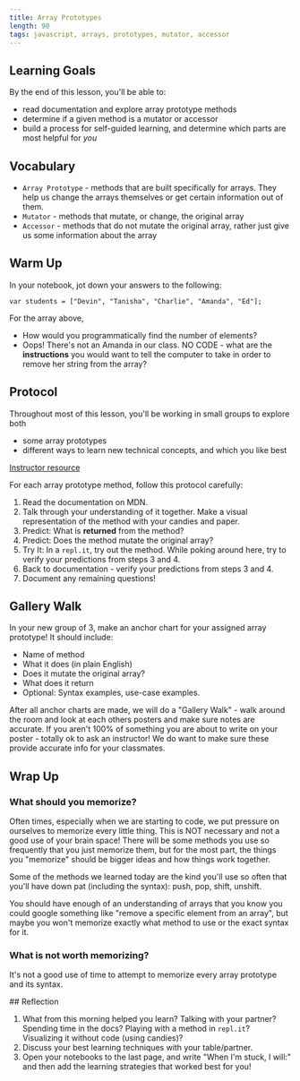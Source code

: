 ```yaml
---
title: Array Prototypes
length: 90
tags: javascript, arrays, prototypes, mutator, accessor
---
```


## Learning Goals

By the end of this lesson, you'll be able to:
- read documentation and explore array prototype methods
- determine if a given method is a mutator or accessor
- build a process for self-guided learning, and determine which parts are most helpful for _you_

## Vocabulary

- `Array Prototype` - methods that are built specifically for arrays. They help us change the arrays themselves or get certain information out of them.
- `Mutator` - methods that mutate, or change, the original array
- `Accessor` - methods that do not mutate the original array, rather just give us some information about the array

## Warm Up

In your notebook, jot down your answers to the following:

```
var students = ["Devin", "Tanisha", "Charlie", "Amanda", "Ed"];
```

For the array above,
- How would you programmatically find the number of elements?
- Oops! There's not an Amanda in our class. NO CODE - what are the **instructions** you would want to tell the computer to take in order to remove her string from the array?

## Protocol

Throughout most of this lesson, you'll be working in small groups to explore both
- some array prototypes
- different ways to learn new technical concepts, and which you like best

[Instructor resource](https://docs.google.com/document/d/1_X1vhIFuiSM752l25sBntxVPrTWBV50ZZ3wy_kXQ10A/edit)

<section class="call-to-action">
For each array prototype method, follow this protocol carefully:

1. Read the documentation on MDN.
2. Talk through your understanding of it together. Make a visual representation of the method with your candies and paper.
3. Predict: What is **returned** from the method?
4. Predict: Does the method mutate the original array?
5. Try It: In a `repl.it`, try out the method. While poking around here, try to verify your predictions from steps 3 and 4.
6. Back to documentation - verify your predictions from steps 3 and 4.
7. Document any remaining questions!
</section>

## Gallery Walk

In your new group of 3, make an anchor chart for your assigned array prototype! It should include:
- Name of method
- What it does (in plain English)
- Does it mutate the original array?
- What does it return
- Optional: Syntax examples, use-case examples.

After all anchor charts are made, we will do a "Gallery Walk" - walk around the room and look at each others posters and make sure notes are accurate. If you aren't 100% of something you are about to write on your poster - totally ok to ask an instructor! We do want to make sure these provide accurate info for your classmates.

## Wrap Up

### What should you memorize?

Often times, especially when we are starting to code, we put pressure on ourselves to memorize every little thing. This is NOT necessary and not a good use of your brain space! There will be some methods you use so frequently that you just memorize them, but for the most part, the things you "memorize" should be bigger ideas and how things work together.

Some of the methods we learned today are the kind you'll use so often that you'll have down pat (including the syntax): push, pop, shift, unshift.

You should have enough of an understanding of arrays that you know you could google something like "remove a specific element from an array", but maybe you won't memorize exactly what method to use or the exact syntax for it.

### What is not worth memorizing?

It's not a good use of time to attempt to memorize every array prototype and its syntax.

<section class="checks-for-understanding">
## Reflection

1. What from this morning helped you learn? Talking with your partner? Spending time in the docs? Playing with a method in `repl.it`? Visualizing it without code (using candies)?
2. Discuss your best learning techniques with your table/partner.
3. Open your notebooks to the last page, and write "When I'm stuck, I will:" and then add the learning strategies that worked best for you!
</section>
